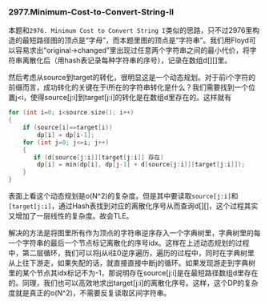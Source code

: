 ### 2977.Minimum-Cost-to-Convert-String-II

本题和`2976. Minimum Cost to Convert String I`类似的思路，只不过2976里构造的最短路径图的顶点是“字母”，而本题里图的顶点是“字符串”。我们用Floyd可以容易求出“original->changed”里出现过任意两个字符串之间的最小代价，将字符串离散化后（用hash表记录每种字符串的序号），记录在数组d[][]里。

然后考虑从source到target的转化，很明显这是一个动态规划。对于前i个字符的前缀而言，成功转化的关键在于i所在的字符串转化是什么？我们需要找到一个位置j<i，使得source[j:i]到target[j:i]的转化是在数组d里存在的。这样就有
```cpp
for (int i=0; i<source.size(); i++)
{
    if (source[i]==target[i))
        dp[i] = dp[i-1];
    for (int j=0; j<=i; j++)
    {
       if (d[source[j:i]][target[j:i]] 存在)
        dp[i] = min(dp[i], dp[j-1] + d[source[j:i]][target[j:i]]);          
    }
}
```
表面上看这个动态规划是o(N^2)的复杂度。但是其中要读取`source[j:i]`和`[target[j:i]`，通过Hash表找到对应的离散化序号从而查询d[][]，这个过程其实又增加了一层线性的复杂度。故会TLE。

解决的方法是将图里所有作为顶点的字符串逆序存入一个字典树里，字典树里的每一个字符串的最后一个节点标记离散化的序号idx。这样在上述动态规划的过程中，第二层循环，我们可以将j从i往0逆序遍历，遍历的过程中，同时在字典树里从上往下游走，如果失配的话，就直接直接中断j的循环。如果发现游走到字典树里的某个节点其idx标记不为-1，那说明存在source[j:i]是在最短路径数组d里存在的。同理，我们也可以高效地求出target[j:i]的离散化序号。这样，这个DP的复杂度就是真正的o(N^2)，不需要反复读取区间字符串。

